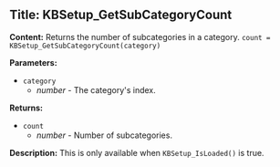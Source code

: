 ## Title: KBSetup_GetSubCategoryCount

**Content:**
Returns the number of subcategories in a category.
`count = KBSetup_GetSubCategoryCount(category)`

**Parameters:**
- `category`
  - *number* - The category's index.

**Returns:**
- `count`
  - *number* - Number of subcategories.

**Description:**
This is only available when `KBSetup_IsLoaded()` is true.